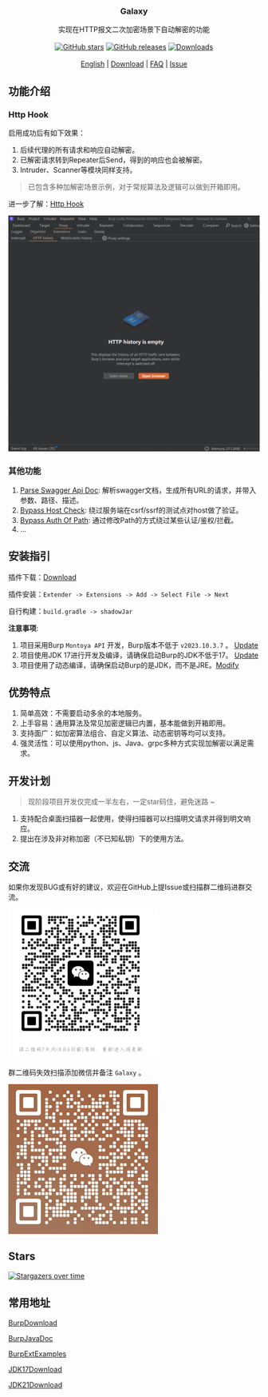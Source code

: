 ﻿<p align="center">
  <h3 align="center">Galaxy</h3>
  <p align="center">
    实现在HTTP报文二次加密场景下自动解密的功能
    <br />
          <br />
<a href="https://github.com/outlaws-bai/Galaxy/stargazers"><img alt="GitHub stars" src="https://img.shields.io/github/stars/outlaws-bai/Galaxy"/></a>
<a href="https://github.com/outlaws-bai/Galaxy/releases"><img alt="GitHub releases" src="https://img.shields.io/github/release/outlaws-bai/Galaxy"/></a>
<a href="https://github.com/outlaws-bai/Galaxy/releases"><img alt="Downloads" src="https://img.shields.io/github/downloads/outlaws-bai/Galaxy/total?color=brightgreen"/></a>
<br>
<br>
<a href="https://github.com/outlaws-bai/Galaxy/blob/main/docs/README_EN.md">English</a> | 
    <a href="https://github.com/outlaws-bai/Galaxy/releases">Download</a> | 
    <a href="https://github.com/outlaws-bai/Galaxy/blob/main/docs/FAQ.md">FAQ</a> | 
    <a href="https://github.com/outlaws-bai/Galaxy/issues">Issue</a>
  </p>

## 功能介绍


### Http Hook

启用成功后有如下效果：

1. 后续代理的所有请求和响应自动解密。
2. 已解密请求转到Repeater后Send，得到的响应也会被解密。
3. Intruder、Scanner等模块同样支持。

> 已包含多种加解密场景示例，对于常规算法及逻辑可以做到开箱即用。

进一步了解：[Http Hook](https://github.com/outlaws-bai/Galaxy/blob/main/docs/HttpHook.md)

![hook](https://raw.githubusercontent.com/outlaws-bai/picture/main/img/hook.gif)

### 其他功能

1. [Parse Swagger Api Doc](https://github.com/outlaws-bai/Galaxy/blob/main/docs/Other.md#Parse-Swagger-Api-Doc):  解析swagger文档，生成所有URL的请求，并带入参数、路径、描述。
2. [Bypass Host Check](https://github.com/outlaws-bai/Galaxy/blob/main/docs/Other.md#Bypass-Host-Check):  绕过服务端在csrf/ssrf的测试点对host做了验证。
3. [Bypass Auth Of Path](https://github.com/outlaws-bai/Galaxy/blob/main/docs/Other.md#Bypass-Auth-Of-Path):  通过修改Path的方式绕过某些认证/鉴权/拦截。
4. ...

## 安装指引

插件下载：[Download](https://github.com/outlaws-bai/Galaxy/releases)

插件安装：`Extender -> Extensions -> Add -> Select File -> Next`

自行构建：`build.gradle -> shadowJar`

**注意事项**:

1. 项目采用Burp `Montoya API` 开发，Burp版本不低于 `v2023.10.3.7` 。 [Update](https://github.com/outlaws-bai/Galaxy?tab=readme-ov-file#%E5%B8%B8%E7%94%A8%E5%9C%B0%E5%9D%80)
2. 项目使用JDK 17进行开发及编译，请确保启动Burp的JDK不低于17。 [Update](https://github.com/outlaws-bai/Galaxy?tab=readme-ov-file#%E5%B8%B8%E7%94%A8%E5%9C%B0%E5%9D%80)
3. 项目使用了动态编译，请确保启动Burp的是JDK，而不是JRE。[Modify](https://github.com/outlaws-bai/Galaxy/blob/main/docs/ToJDK.md)

## 优势特点

1. 简单高效：不需要启动多余的本地服务。
2. 上手容易：通用算法及常见加密逻辑已内置，基本能做到开箱即用。
3. 支持面广：如加密算法组合、自定义算法、动态密钥等均可以支持。
4. 强灵活性：可以使用python、js、Java、grpc多种方式实现加解密以满足需求。

## 开发计划

> 现阶段项目开发仅完成一半左右，一定star码住，避免迷路 ~ 
> 

1. 支持配合桌面扫描器一起使用，使得扫描器可以扫描明文请求并得到明文响应。
2. 提出在涉及非对称加密（不已知私钥）下的使用方法。

## 交流

如果你发现BUG或有好的建议，欢迎在GitHub上提Issue或扫描群二维码进群交流。

<img src="https://raw.githubusercontent.com/outlaws-bai/picture/main/image-20240730211916457.png" width="300" height="300"/>

群二维码失效扫描添加微信并备注 `Galaxy` 。

<img src="https://raw.githubusercontent.com/outlaws-bai/picture/main/img/image-20240731000104866.png" width="300" height="300"/>

## Stars

[![Stargazers over time](https://starchart.cc/outlaws-bai/Galaxy.svg?variant=adaptive)](https://starchart.cc/outlaws-bai/Galaxy)

## 常用地址

[BurpDownload](https://portswigger.net/burp/releases#professional)

[BurpJavaDoc](https://portswigger.github.io/burp-extensions-montoya-api/javadoc/burp/api/montoya/MontoyaApi.html)

[BurpExtExamples](https://github.com/PortSwigger/burp-extensions-montoya-api-examples)

[JDK17Download](https://docs.aws.amazon.com/corretto/latest/corretto-17-ug/downloads-list.html)

[JDK21Download](https://docs.aws.amazon.com/corretto/latest/corretto-21-ug/downloads-list.html)